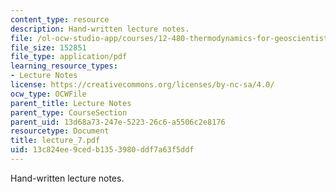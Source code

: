 ```yaml
---
content_type: resource
description: Hand-written lecture notes.
file: /ol-ocw-studio-app/courses/12-480-thermodynamics-for-geoscientists-fall-2006/13c824ee9cedb1353980ddf7a63f5ddf_lecture_7.pdf
file_size: 152851
file_type: application/pdf
learning_resource_types:
- Lecture Notes
license: https://creativecommons.org/licenses/by-nc-sa/4.0/
ocw_type: OCWFile
parent_title: Lecture Notes
parent_type: CourseSection
parent_uid: 13d68a73-247e-5223-26c6-a5506c2e8176
resourcetype: Document
title: lecture_7.pdf
uid: 13c824ee-9ced-b135-3980-ddf7a63f5ddf
---
```

Hand-written lecture notes.